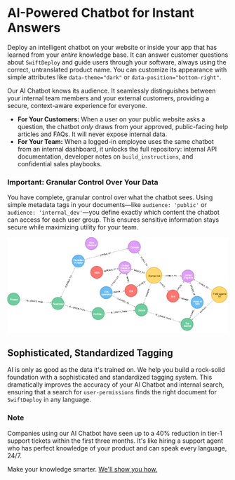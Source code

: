 # AI-Powered Chatbot for Instant Answers

Deploy an intelligent chatbot on your website or inside your app that has learned from your _entire_ knowledge base. It can answer customer questions about `SwiftDeploy` and guide users through your software, always using the correct, untranslated product name. You can customize its appearance with simple attributes like `data-theme="dark"` or `data-position="bottom-right"`.

Our AI Chatbot knows its audience. It seamlessly distinguishes between your internal team members and your external customers, providing a secure, context-aware experience for everyone.

- **For Your Customers:** When a user on your public website asks a question, the chatbot _only_ draws from your approved, public-facing help articles and FAQs. It will never expose internal data.
- **For Your Team:** When a logged-in employee uses the same chatbot from an internal dashboard, it unlocks the full repository: internal API documentation, developer notes on `build_instructions`, and confidential sales playbooks.

### Important: Granular Control Over Your Data

You have complete, granular control over what the chatbot sees. Using simple metadata tags in your documents—like `audience: 'public'` or `audience: 'internal_dev'`—you define exactly which content the chatbot can access for each user group. This ensures sensitive information stays secure while maximizing utility for your team.

![Tagging Controls](Graph-RAG1.png)
## Sophisticated, Standardized Tagging

AI is only as good as the data it's trained on. We help you build a rock-solid foundation with a sophisticated and standardized tagging system. This dramatically improves the accuracy of your AI Chatbot and internal search, ensuring that a search for `user-permissions` finds the right document for `SwiftDeploy` in any language.
### Note

Companies using our AI Chatbot have seen up to a 40% reduction in tier-1 support tickets within the first three months. It's like hiring a support agent who has perfect knowledge of your product and can speak every language, 24/7.

Make your knowledge smarter. [We'll show you how.](https://calendly.com/propel-flow/ai-use-case-discovery?month=2025-06)